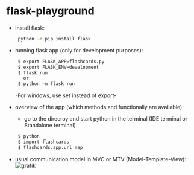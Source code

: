 # flask-playground
* install flask:
   ```sh
    python -m pip install flask 
   ```
   
* running flask app (only for development purposes):
   ```sh
    $ export FLASK_APP=flashcards.py 
    $ export FLASK_ENV=development 
    $ flask run
      or
    $ python –m flask run 
   ```
   -For windows, use set instead of export-
   
* overview of the app (which methods and functionaliy are available):
  - go to the direcroy and start python in the terminal (IDE terminal or Standalone terminal)
   ```sh
    $ python
    $ import flashcards
    $ flashcards.app.url_map
   ```

* usual communication model in MVC or MTV (Model-Template-View):
![grafik](https://user-images.githubusercontent.com/6619191/76877882-4fa61180-6874-11ea-97e1-88b7d18722c2.png)
